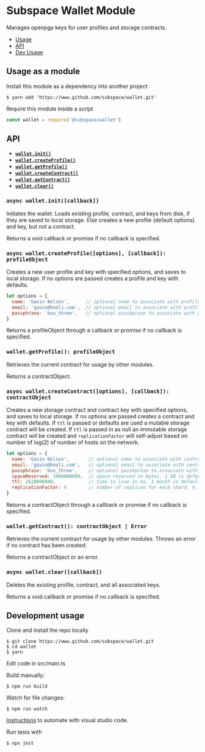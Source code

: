 # Subspace Wallet Module

Manages openpgp keys for user profiles and storage contracts.

* [Usage](#usage)
* [API](#api)
* [Dev Usage](#development-usage)

## Usage as a module

Install this module as a dependency into another project

```
$ yarn add 'https://www.github.com/subspace/wallet.git'
```

Require this module inside a script

```javascript
const wallet = require('@subspace/wallet')
```

## API

* **[`wallet.init()`](#init)**
* **[`wallet.createProfile()`](#createProfile)**
* **[`wallet.getProfile()`](#getProfile)**
* **[`wallet.createContract()`](#createContract)**
* **[`wallet.getContract()`](#getContract)**
* **[`wallet.clear()`](#clear)**

<a name="init"></a>
### `async wallet.init([callback])`
Initiates the wallet. Loads existing profile, contract, and keys from disk, if they are saved to local storage. Else creates a new profile (default options) and key, but not a contract.

Returns a void callback or promise if no callback is specified.

<a name="createProfile"></a>
### `async wallet.createProfile([options], [callback]): profileObject`
Creates a new user profile and key with specified options, and saves to local storage. If no options are passed creates a profile and key with defaults.

```js
let options = {
  name: 'Gavin Belson',      // optional name to associate with profile
  email: 'gavin@hooli.com',  // optional email to associate with profile
  passphrase: 'box_three',   // optional passhprase to associate with profile
}
```

Returns a profileObject through a callback or promise if no callback is specified.

<a name="getProfile"></a>
### `wallet.getProfile(): profileObject`
Retrieves the current contract for usage by other modules.

Returns a contractObject.

<a name="createContract"></a>
### `async wallet.createContract([options], [callback]): contractObject`
Creates a new storage contract and contract key with specified options, and saves to local storage. If no options are passed creates a contract and key with defaults. If  `ttl` is passed or defaults are used a mutable storage contract will be created. If `ttl` is passed in as null an immutable storage contract will be created and `replicationFactor` will self-adjust based on number of log(2) of number of hosts on the network.

```js
let options = {
  name: 'Gavin Belson',       // optional name to associate with contract
  email: 'gavin@hooli.com',   // optional email to associate with contract
  passphrase: 'box_three',    // optional passhprase to associate with contract
  spaceReserved: 1000000000,  // space reserved in bytes, 1 GB is default
  ttl: 2628000000,            // time to live in ms, 1 month is default
  replicationFactor: 4        // number of replicas for each shard, 4 is default
}
```

Returns a contractObject through a callback or promise if no callback is specified.

<a name="getContract"></a>
### `wallet.getContract(): contractObject | Error`
Retrieves the current contract for usage by other modules. Throws an error if no contract has been created.

Returns a contractObject or an error.

<a name="clear"></a>
### `async wallet.clear([callback])`
Deletes the existing profile, contract, and all associated keys.

Returns a void callback or promise if no callback is specified.

## Development usage

Clone and install the repo locally   

```
$ git clone https://www.github.com/subspace/wallet.git
$ cd wallet
$ yarn
```

Edit code in src/main.ts

Build manually:  

```
$ npm run build
```

Watch for file changes:

```
$ npm run watch
```

[Instructions](https://code.visualstudio.com/docs/languages/typescript#_step-2-run-the-typescript-build) to automate with visual studio code.

Run tests with

```
$ npx jest
```
